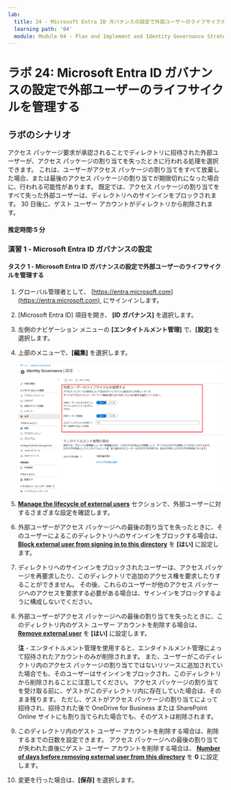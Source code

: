 ```yaml
---
lab:
  title: 24 - Microsoft Entra ID ガバナンスの設定で外部ユーザーのライフサイクルを管理する
  learning path: '04'
  module: Module 04 - Plan and Implement and Identity Governance Strategy
---
```


# ラボ 24: Microsoft Entra ID ガバナンスの設定で外部ユーザーのライフサイクルを管理する  

## ラボのシナリオ

アクセス パッケージ要求が承認されることでディレクトリに招待された外部ユーザーが、アクセス パッケージの割り当てを失ったときに行われる処理を選択できます。 これは、ユーザーがアクセス パッケージの割り当てをすべて放棄した場合、または最後のアクセス パッケージの割り当てが期限切れになった場合に、行われる可能性があります。 既定では、アクセス パッケージの割り当てをすべて失った外部ユーザーは、ディレクトリへのサインインをブロックされます。 30 日後に、ゲスト ユーザー アカウントがディレクトリから削除されます。

#### 推定時間:5 分

### 演習 1 - Microsoft Entra ID ガバナンスの設定

#### タスク 1 - Microsoft Entra ID ガバナンスの設定で外部ユーザーのライフサイクルを管理する

1. グローバル管理者として、 [https://entra.microsoft.com](https://entra.microsoft.com)  にサインインします。

2. [Microsoft Entra ID] 項目を開き、 **[ID ガバナンス]** を選択します。

3. 左側のナビゲーション メニューの **[エンタイトルメント管理]** で、**[設定]** を選択します。

4. 上部のメニューで、**[編集]** を選択します。

    ![[manage the lifecycle of external users](外部ユーザーのライフサイクルを管理する) が強調された Identity Governance の [設定] ページが表示されている画面イメージ。](./media/lp4-mod1-manage-lifcycle-of-ext-users.png)

5. **[Manage the lifecycle of external users](外部ユーザーのライフサイクルを管理する)** セクションで、外部ユーザーに対するさまざまな設定を確認します。

6. 外部ユーザーがアクセス パッケージへの最後の割り当てを失ったときに、そのユーザーによるこのディレクトリへのサインインをブロックする場合は、**[Block external user from signing in to this directory](外部ユーザーによるこのディレクトリへのサインインをブロックする)** を **[はい]** に設定します。

7. ディレクトリへのサインインをブロックされたユーザーは、アクセス パッケージを再要求したり、このディレクトリで追加のアクセス権を要求したりすることができません。 その後、これらのユーザーが他のアクセス パッケージへのアクセスを要求する必要がある場合は、サインインをブロックするように構成しないでください。

8. 外部ユーザーがアクセス パッケージへの最後の割り当てを失ったときに、このディレクトリ内のゲスト ユーザー アカウントを削除する場合は、 **[Remove external user](外部ユーザーを削除)** を **[はい]** に設定します。

    **注** - エンタイトルメント管理を使用すると、エンタイトルメント管理によって招待されたアカウントのみが削除されます。 また、ユーザーがこのディレクトリ内のアクセス パッケージの割り当てではないリソースに追加されていた場合でも、そのユーザーはサインインをブロックされ、このディレクトリから削除されることに注意してください。 アクセス パッケージの割り当てを受け取る前に、ゲストがこのディレクトリ内に存在していた場合は、そのまま残ります。 ただし、ゲストがアクセス パッケージの割り当てによって招待され、招待された後で OneDrive for Business または SharePoint Online サイトにも割り当てられた場合でも、そのゲストは削除されます。

9. このディレクトリ内のゲスト ユーザー アカウントを削除する場合は、削除するまでの日数を設定できます。 アクセス パッケージへの最後の割り当てが失われた直後にゲスト ユーザー アカウントを削除する場合は、 **[Number of days before removing external user from this directory](このディレクトリから外部ユーザーを削除するまでの日数)** を **0** に設定します。

10. 変更を行った場合は、**[保存]** を選択します。
